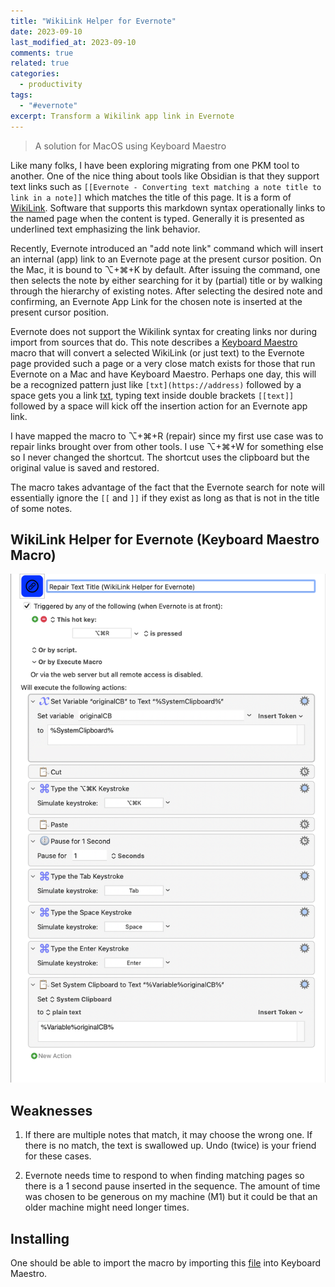 ```yaml
---
title: "WikiLink Helper for Evernote"
date: 2023-09-10
last_modified_at: 2023-09-10
comments: true
related: true
categories:
  - productivity
tags:
  - "#evernote"
excerpt: Transform a Wikilink app link in Evernote
---
```


> A solution for MacOS using Keyboard Maestro

Like many folks, I have been exploring migrating from one PKM tool to another.  One of the nice thing about tools like Obsidian is that they support text links such as `[[Evernote - Converting text matching a note title to link in a note]]` which matches the title of this page.  It is a form of [WikiLink][].  Software that supports this markdown syntax operationally links to the named page when the content is typed.  Generally it is presented as underlined text emphasizing the link behavior.

Recently, Evernote introduced an "add note link" command which will insert an internal (app) link to an Evernote page at the present cursor position.  On the Mac, it is bound to ⌥+⌘+K by default.   After issuing the command, one then selects the note by either searching for it by (partial) title or by walking through the hierarchy of existing notes.  After selecting the desired note and confirming, an Evernote App Link for the chosen note is inserted at the present cursor position.

Evernote does not support the Wikilink syntax for creating links nor during import from sources that do.  This note describes a [Keyboard Maestro][] macro that will convert a selected WikiLink (or just text) to the Evernote page provided such a page or a very close match exists for those that run Evernote on a Mac and have Keyboard Maestro.  Perhaps one day, this will be a recognized pattern just like `[txt](https://address)` followed by a space gets you a link [txt](https://address), typing text inside double brackets `[[text]]` followed by a space will kick off the insertion action for an Evernote app link.

I have mapped the macro to ⌥+⌘+R (repair) since my first use case was to repair links brought over from other tools.  I use ⌥+⌘+W for something else so I never changed the shortcut.  The shortcut uses the clipboard but the original value is saved and restored.

The macro takes advantage of the fact that the Evernote search for note will essentially ignore the `[[` and `]]` if they exist as long as that is not in the title of some notes.

## WikiLink Helper for Evernote (Keyboard Maestro Macro)

![WikiLink Helper for Evernote](/assets/images/Wikilink-Helper-KM-macro.png)

## Weaknesses

1. If there are multiple notes that match, it may choose the wrong one.  If there is no match, the text is swallowed up.   Undo (twice) is your friend for these cases.

2. Evernote needs time to respond to when finding matching pages so there is a 1 second pause inserted in the sequence.  The amount of time was chosen to be generous on my machine (M1) but it could be that an older machine might need longer times.

## Installing

One should be able to import the macro by importing this [file][] into Keyboard Maestro.  <!-- The macro is also available in the [Keyboard Maestro] forum. -->

[WikiLink]: https://ia.net/writer/support/library/wikilinks
[Keyboard Maestro]: https://www.keyboardmaestro.com/main/
[file]: /assets/files/WikiLink-Helper-for-Evernote.kmmacros